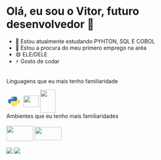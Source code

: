 # Olá, eu sou o Vitor, futuro desenvolvedor 👋

- 🌱 Estou atualmente estudando PYHTON, SQL E COBOL
- 👯 Estou a procura do meu primero emprego na aréa
- 😄 ELE/DELE
- ⚡ Gosto de codar
##

Linguagens que eu mais tenho familiaridade
<div>
  <img align="center" height="30" width="40" src="https://raw.githubusercontent.com/devicons/devicon/master/icons/python/python-original.svg">
  <img align="center" height="30" width="40" src="https://cdn.jsdelivr.net/gh/devicons/devicon@latest/icons/azuresqldatabase/azuresqldatabase-original.svg">
  <img align="center" height="60" width="40" src="https://cdn.jsdelivr.net/gh/devicons/devicon@latest/icons/mysql/mysql-original-wordmark.svg">
</div>
Ambientes que eu tenho mais familiaridades
<div  style="display: inline_block"><br>
  <img align="center" height="40" width="70" src="https://cdn.jsdelivr.net/gh/devicons/devicon@latest/icons/pycharm/pycharm-original.svg">
  
  <img align="center" height="35" width="70" src="https://cdn.jsdelivr.net/gh/devicons/devicon@latest/icons/vscode/vscode-original.svg" />
          
          
</div>

<div style="display: inline_block"><br> 
  <a href = vitor218602@gmail.com"><img src="https://img.shields.io/badge/-Gmail-%23333?style=for-the-badge&logo=gmail&logoColor=white" target="_blank"></a>
  <a href="https://www.linkedin.com/in/vitor-gabriel-sales-de-sousa-823a82285" target="_blank"><img src="https://img.shields.io/badge/-LinkedIn-%230077B5?style=for-the-badge&logo=linkedin&logoColor=white" target="_blank"></a> 
  
</div>
